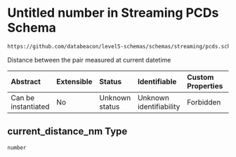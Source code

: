 # Untitled number in Streaming PCDs Schema

```txt
https://github.com/databeacon/level5-schemas/schemas/streaming/pcds.schema.json#/properties/current_distance_nm
```

Distance between the pair measured at current datetime

| Abstract            | Extensible | Status         | Identifiable            | Custom Properties | Additional Properties | Access Restrictions | Defined In                                                                        |
| :------------------ | :--------- | :------------- | :---------------------- | :---------------- | :-------------------- | :------------------ | :-------------------------------------------------------------------------------- |
| Can be instantiated | No         | Unknown status | Unknown identifiability | Forbidden         | Allowed               | none                | [pcds.schema.json\*](../../out/streaming/pcds.schema.json "open original schema") |

## current\_distance\_nm Type

`number`
